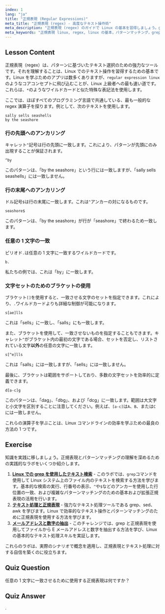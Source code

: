 ```yaml
---
index: 1
lang: "ja"
title: "正規表現 (Regular Expressions)"
meta_title: "正規表現 (regex) - 高度なテキスト操作術"
meta_description: "正規表現 (regex) のガイドで Linux の基本を習得しましょう。grep を使ったパターンマッチング（^, $, []などの構文）を学びます。これは Linux のテキスト操作を学びスキルアップする最良の方法の一つです。"
meta_keywords: "正規表現 linux, regex, linux の基本，パターンマッチング，grep, テキスト処理，linux 学習，linux チュートリアル，最速で linux 上級へ"
---
```


## Lesson Content

正規表現（regex）は、パターンに基づいたテキスト選択のための強力なツールです。それを理解することは、Linux でのテキスト操作を習得するための基本です。Linux を学ぶためのアプリは数多くありますが、`regular expression linux`のようなコアコンセプトに飛び込むことが、Linux 上級者への最も速い道です。これらは、`*`のようなワイルドカードと似た特殊な表記法を使用します。

ここでは、ほぼすべてのプログラミング言語で共通している、最も一般的な regex 演算子を探ります。例として、次のテキストを使用します。

```plaintext
sally sells seashells
by the seashore
```

### 行の先頭へのアンカリング

キャレット`^`記号は行の先頭に一致します。これにより、パターンが先頭にのみ出現することが保証されます。

```plaintext
^by
```

このパターンは、「by the seashore」という行には一致しますが、「sally sells seashells」には一致しません。

### 行の末尾へのアンカリング

ドル記号`$`は行の末尾に一致します。これは`^`アンカーの対になるものです。

```plaintext
seashore$
```

このパターンは、「by the seashore」が行が「seashore」で終わるため一致します。

### 任意の 1 文字の一致

ピリオド`.`は任意の 1 文字に一致するワイルドカードです。

```plaintext
b.
```

私たちの例では、これは「by」に一致します。

### 文字セットのためのブラケットの使用

ブラケット`[]`を使用すると、一致させる文字のセットを指定できます。これにより、`.`ワイルドカードよりも詳細な制御が可能になります。

```plaintext
s[ae]lls
```

これは「sells」に一致し、「salls」にも一致します。

また、ブラケットを使用して、一致させないものを指定することもできます。キャレット`^`がブラケット内の最初の文字である場合、セットを否定し、リストされている文字**以外**の任意の文字に一致します。

```plaintext
s[^e]lls
```

これは「salls」には一致しますが、「sells」には一致しません。

最後に、ブラケットは範囲をサポートしており、多数の文字セットを効率的に定義できます。

```plaintext
d[a-c]g
```

このパターンは、「dag」、「dbg」、および「dcg」に一致します。範囲は大文字と小文字を区別することに注意してください。例えば、`[a-c]`は`A`、`B`、または`C`には一致しません。

これらの演算子を学ぶことは、Linux コマンドラインの効率を学ぶための最良の方法の 1 つです。

## Exercise

知識を実践に移しましょう。正規表現とパターンマッチングの理解を深めるための実践的なラボをいくつか紹介します。

1.  **[Linux での grep を使用したテキスト検索](https://labex.io/ja/labs/comptia-search-text-with-grep-in-linux-590841)** - このラボでは、`grep`コマンドを使用して Linux システム上のファイル内のテキストを検索する方法を学びます。基本的な検索の実行、行番号の表示、`^`や`$`などのアンカーを使用した行位置の一致、および複雑なパターンマッチングのための基本および拡張正規表現の活用を行います。
2.  **[テキスト処理と正規表現](https://labex.io/ja/labs/linux-text-processing-and-regular-expressions-18003)** - 強力なテキスト処理ツールである grep、sed、awk を学びます。Linux で効率的なテキスト操作とパターンマッチングのために正規表現を使用する方法を学びます。
3.  **[メールアドレスと数字の抽出](https://labex.io/ja/labs/linux-extracting-mails-and-numbers-17991)** - このチャレンジでは、grep と正規表現を使用してファイルから E メールアドレスと数字を抽出する方法を学び、Linux の基本的なテキスト処理スキルを実証します。

これらのラボは、実際のシナリオで概念を適用し、正規表現とテキスト処理に対する自信を築くのに役立ちます。

## Quiz Question

任意の 1 文字に一致させるために使用する正規表現は何ですか？

## Quiz Answer

.
